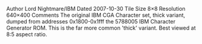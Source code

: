 Author      Lord Nightmare/IBM
Dated       2007-10-30
Tile Size   8×8
Resolution  640×400
Comments    The original IBM CGA Character set, thick variant, dumped from
            addresses 0x1800-0x1fff the 5788005 IBM Character Generator ROM.
            This is the far more common 'thick' variant. Best viewed at 8:5
            aspect ratio.
